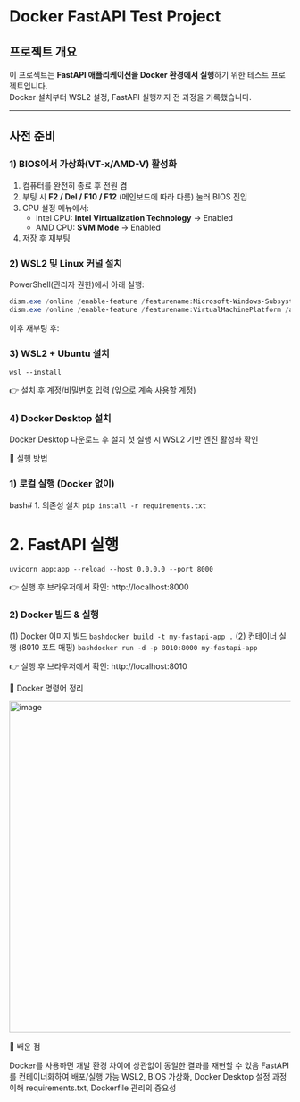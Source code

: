 # Docker FastAPI Test Project

## 프로젝트 개요
이 프로젝트는 **FastAPI 애플리케이션을 Docker 환경에서 실행**하기 위한 테스트 프로젝트입니다.  
Docker 설치부터 WSL2 설정, FastAPI 실행까지 전 과정을 기록했습니다.

---

## 사전 준비

### 1) BIOS에서 가상화(VT-x/AMD-V) 활성화
1. 컴퓨터를 완전히 종료 후 전원 켬
2. 부팅 시 **F2 / Del / F10 / F12** (메인보드에 따라 다름) 눌러 BIOS 진입
3. CPU 설정 메뉴에서:
   - Intel CPU: **Intel Virtualization Technology** → Enabled
   - AMD CPU: **SVM Mode** → Enabled
4. 저장 후 재부팅

### 2) WSL2 및 Linux 커널 설치
PowerShell(관리자 권한)에서 아래 실행:
```powershell
dism.exe /online /enable-feature /featurename:Microsoft-Windows-Subsystem-Linux /all /norestart
dism.exe /online /enable-feature /featurename:VirtualMachinePlatform /all /norestart
```
이후 재부팅 후:
### 3) WSL2 + Ubuntu 설치
```wsl --install```

👉 설치 후 계정/비밀번호 입력 (앞으로 계속 사용할 계정)

### 4) Docker Desktop 설치

Docker Desktop 다운로드 후 설치
첫 실행 시 WSL2 기반 엔진 활성화 확인


🚀 실행 방법
### 1) 로컬 실행 (Docker 없이)
bash# 1. 의존성 설치
```pip install -r requirements.txt```

# 2. FastAPI 실행
```uvicorn app:app --reload --host 0.0.0.0 --port 8000```

👉 실행 후 브라우저에서 확인: http://localhost:8000

### 2) Docker 빌드 & 실행
(1) Docker 이미지 빌드
```bashdocker build -t my-fastapi-app .```
(2) 컨테이너 실행 (8010 포트 매핑)
```bashdocker run -d -p 8010:8000 my-fastapi-app```

👉 실행 후 브라우저에서 확인: http://localhost:8010

🧩 Docker 명령어 정리

<img width="593" alt="image" src="https://github.com/user-attachments/assets/d7cbc205-b4e6-40ce-b946-d7e9ca65e275" />

📖 배운 점

Docker를 사용하면 개발 환경 차이에 상관없이 동일한 결과를 재현할 수 있음
FastAPI를 컨테이너화하여 배포/실행 가능
WSL2, BIOS 가상화, Docker Desktop 설정 과정 이해
requirements.txt, Dockerfile 관리의 중요성
